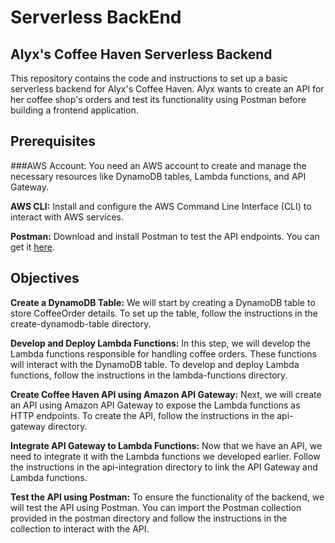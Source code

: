 # **Serverless BackEnd**
## Alyx's Coffee Haven Serverless Backend

This repository contains the code and instructions to set up a basic serverless backend for Alyx's Coffee Haven. Alyx wants to create an API for her coffee shop's orders and test its functionality using Postman before building a frontend application.

## Prerequisites
###AWS Account: You need an AWS account to create and manage the necessary resources like DynamoDB tables, Lambda functions, and API Gateway.

**AWS CLI:** Install and configure the AWS Command Line Interface (CLI) to interact with AWS services.

**Postman:** Download and install Postman to test the API endpoints. You can get it [here](https://www.postman.com/).

## Objectives
**Create a DynamoDB Table:**
We will start by creating a DynamoDB table to store CoffeeOrder details. To set up the table, follow the instructions in the create-dynamodb-table directory.

**Develop and Deploy Lambda Functions:**
In this step, we will develop the Lambda functions responsible for handling coffee orders. These functions will interact with the DynamoDB table. To develop and deploy Lambda functions, follow the instructions in the lambda-functions directory.

**Create Coffee Haven API using Amazon API Gateway:**
Next, we will create an API using Amazon API Gateway to expose the Lambda functions as HTTP endpoints. To create the API, follow the instructions in the api-gateway directory.

**Integrate API Gateway to Lambda Functions:**
Now that we have an API, we need to integrate it with the Lambda functions we developed earlier. Follow the instructions in the api-integration directory to link the API Gateway and Lambda functions.

**Test the API using Postman:**
To ensure the functionality of the backend, we will test the API using Postman. You can import the Postman collection provided in the postman directory and follow the instructions in the collection to interact with the API.
